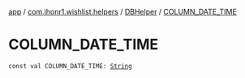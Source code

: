 [app](../../index.md) / [com.jhonr1.wishlist.helpers](../index.md) / [DBHelper](index.md) / [COLUMN_DATE_TIME](./-c-o-l-u-m-n_-d-a-t-e_-t-i-m-e.md)

# COLUMN_DATE_TIME

`const val COLUMN_DATE_TIME: `[`String`](https://kotlinlang.org/api/latest/jvm/stdlib/kotlin/-string/index.html)